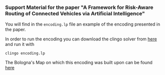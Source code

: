 ### Support Material for the paper "A Framework for Risk-Aware Routing of Connected Vehicles via Artificial Intelligence"

You will find in the `encoding.lp` file an example of the encoding presented in the paper.

In order to run the encoding you can download the clingo solver from [here](https://potassco.org/clingo/) and run it with

~~~
clingo encoding.lp
~~~

The Bologna's Map on which this encoding was built upon can be found [here](https://github.com/DLR-TS/sumo-scenarios/tree/main/bologna/)
